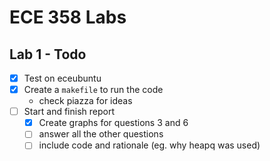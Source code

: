 # ECE 358 Labs
## Lab 1 - Todo
- [x] Test on eceubuntu
- [x] Create a `makefile` to run the code
    - check piazza for ideas
- [ ] Start and finish report
    - [x] Create graphs for questions 3 and 6
    - [ ] answer all the other questions
    - [ ] include code and rationale (eg. why heapq was used)
